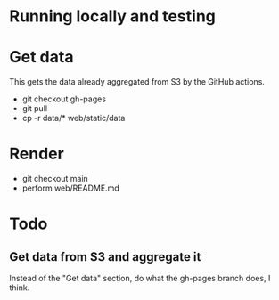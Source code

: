 # Running locally and testing

# Get data

This gets the data already aggregated from S3 by the GitHub actions.

- git checkout gh-pages
- git pull
- cp -r data/* web/static/data

# Render

- git checkout main
- perform web/README.md

# Todo

## Get data from S3 and aggregate it

Instead of the "Get data" section, do what the gh-pages branch does, I think.
